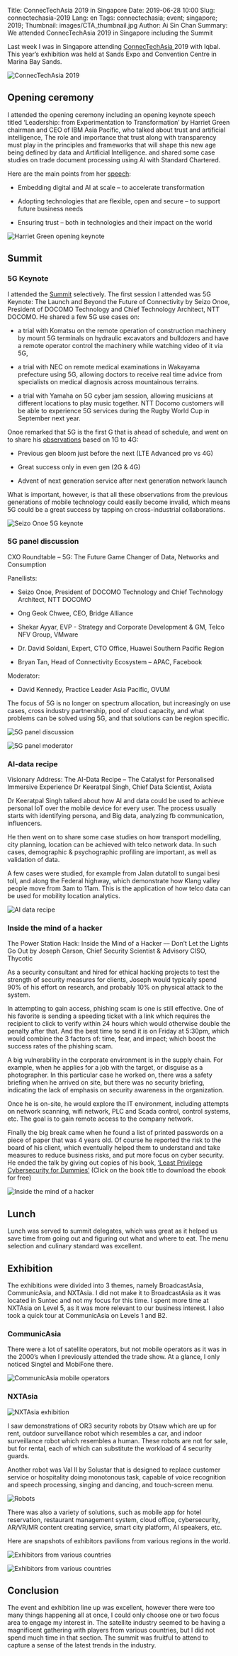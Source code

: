 Title: ConnecTechAsia 2019 in Singapore
Date: 2019-06-28 10:00
Slug: connectechasia-2019 
Lang: en
Tags: connectechasia; event; singapore; 2019;
Thumbnail: images/CTA_thumbnail.jpg
Author: Ai Sin Chan 
Summary: We attended ConnecTechAsia 2019 in Singapore including the Summit

Last week I was in Singapore attending [ConnecTechAsia ](https://www.connectechasia.com/) 2019 with Iqbal. This year’s exhibition was held at Sands Expo and Convention Centre in Marina Bay Sands.

![ConnecTechAsia 2019](/images/CTA_EntranceSignage.jpg)

## Opening ceremony

I attended the opening ceremony including an opening keynote speech titled ‘Leadership: from Experimentation to Transformation’ by Harriet Green chairman and CEO of IBM Asia Pacific, who talked about trust and artificial intelligence, The role and importance that trust along with transparency must play in the principles and frameworks that will shape this new age being defined by data and Artificial Intelligence. and shared some case studies on trade document processing using AI with Standard Chartered. 

Here are the main points from her [speech](https://www.ibm.com/sg-en/campaign/connectech): 

* Embedding digital and AI at scale – to accelerate transformation

* Adopting technologies that are flexible, open and secure – to support future business needs

* Ensuring trust – both in technologies and their impact on the world

![Harriet Green opening keynote](/images/CTA_HarrietGreen.jpg)

## Summit

### 5G Keynote

I attended the [Summit](https://www.connectechasia.com/summit) selectively. The first session I attended was 5G Keynote: The Launch and Beyond the Future of Connectivity by Seizo Onoe, President of DOCOMO Technology and Chief Technology Architect, NTT DOCOMO. 
He shared a few 5G use cases on:

* a trial with Komatsu on the remote operation of construction machinery by mount 5G terminals on hydraulic excavators and bulldozers and have a remote operator control the machinery while watching video of it via 5G, 

* a trial with NEC  on remote medical examinations in Wakayama prefecture using 5G, allowing doctors to receive real time advice from specialists on medical diagnosis across mountainous terrains. 

* a trial with Yamaha on 5G cyber jam session, allowing musicians at different locations to play music together. 
NTT Docomo customers will be able to experience 5G services during the Rugby World Cup in September next year. 

Onoe remarked that 5G is the first G that is ahead of schedule, and went on to share his [observations](https://www.riverpublishers.com/journal_read_html_article.php?j=JICTS/5/3/4) based on 1G to 4G: 

* Previous gen bloom just before the next (LTE Advanced pro vs 4G)

* Great success only in even gen (2G & 4G)

* Advent of next generation service after next generation network launch 

What is important, however, is that all these observations from the previous generations of mobile technology could easily become invalid, which means 5G could be a great success by tapping on cross-industrial collaborations. 

![Seizo Onoe 5G keynote](/images/CTA_Onoe.jpg)

### 5G panel discussion

CXO Roundtable – 5G: The Future Game Changer of Data, Networks and Consumption

Panellists:

* Seizo Onoe, President of DOCOMO Technology and Chief Technology Architect, NTT DOCOMO

* Ong Geok Chwee, CEO, Bridge Alliance

* Shekar Ayyar, EVP - Strategy and Corporate Development & GM, Telco NFV Group, VMware

* Dr. David Soldani, Expert, CTO Office, Huawei Southern Pacific Region

* Bryan Tan, Head of Connectivity Ecosystem – APAC, Facebook

Moderator: 

* David Kennedy, Practice Leader Asia Pacific, OVUM

The focus of 5G is no longer on spectrum allocation, but increasingly on use cases, cross industry partnership, pool of cloud capacity, and what problems can be solved using 5G, and that solutions can be region specific. 

![5G panel discussion](/images/CTA_5Gpanel.jpg)

![5G panel moderator](/images/CTA_5Gpanel2.jpg)

### AI-data recipe

Visionary Address: The AI-Data Recipe – The Catalyst for Personalised Immersive Experience
Dr Keeratpal Singh, Chief Data Scientist, Axiata

Dr Keeratpal Singh talked about how AI and data could be used to achieve personal IoT over the mobile device for every user. The process usually starts with identifying persona, and Big data, analyzing fb communication, influencers. 

He then went on to share some case studies on how transport modelling, city planning, location can be achieved with telco network data. In such cases, demographic & psychographic profiling are important, as well as validation of data. 

A few cases were studied, for example from Jalan dutatoll to sungai besi toll, and along the Federal highway, which demonstrate how Klang valley people move from 3am to 11am. This is the application of how telco data can be used for mobility location analytics. 

![AI data recipe](/images/CTA_DrKeeratpal.jpg)

### Inside the mind of a hacker

The Power Station Hack: Inside the Mind of a Hacker –– Don’t Let the Lights Go Out by Joseph Carson, Chief Security Scientist & Advisory CISO, Thycotic

As a security consultant and hired for ethical hacking projects to test the strength of security measures for clients, Joseph would typically spend 90% of his effort on research, and probably 10% on physical attack to the system. 

In attempting to gain access, phishing scam is one is still effective. One of his favorite is sending a speeding ticket with a link which requires the recipient to click to verify within 24 hours which would otherwise double the penalty after that. And the best time to send it is on Friday at 5:30pm, which would combine the 3 factors of: time, fear, and impact; which boost the success rates of the phishing scam. 

A big vulnerability in the corporate environment is in the supply chain. For example, when he applies for a job with the target, or disguise as a photographer. In this particular case he worked on, there was a safety briefing when he arrived on site, but there was no security briefing, indicating the lack of emphasis on security awareness in the organization. 

Once he is on-site, he would explore the IT environment, including attempts on network scanning, wifi network, PLC and Scada control, control systems, etc. The goal is to gain remote access to the company network. 

Finally the big break came when he found a list of printed passwords on a piece of paper that was 4 years old. Of course he reported the risk to the board of his client, which eventually helped them to understand and take measures to reduce business risks, and put more focus on cyber security. He ended the talk by giving out copies of his book, [‘Least Privilege Cybersecurity for Dummies’]( https://thycotic.com/resources/wileys-least-privilege-for-dummies/) (Click on the book title to download the ebook for free)

![Inside the mind of a hacker](/images/CTA_JosephCarson.jpg)

## Lunch

Lunch was served to summit delegates, which was great as it helped us save time from going out and figuring out what and where to eat. The menu selection and culinary standard was excellent. 

## Exhibition

The exhibitions were divided into 3 themes, namely BroadcastAsia, CommunicAsia, and NXTAsia. I did not make it to BroadcastAsia as it was located in Suntec and not my focus for this time. I spent more time at NXTAsia on Level 5, as it was more relevant to our business interest. I also took a quick tour at CommunicAsia on Levels 1 and B2. 

### CommunicAsia

There were a lot of satellite operators, but not mobile operators as it was in the 2000’s when I previously attended the trade show. At a glance, I only noticed Singtel and MobiFone there.  

![CommunicAsia mobile operators](/images/CTA_Mobile.jpg)

### NXTAsia

![NXTAsia exhibition](/images/CTA_NXT.jpg)

I saw demonstrations of OR3 security robots by Otsaw which are up for rent, outdoor surveillance robot which resembles a car, and indoor surveillance robot which resembles a human. These robots are not for sale, but for rental, each of which can substitute the workload of 4 security guards. 

Another robot was Val II by Solustar that is designed to replace customer service or hospitality doing monotonous task, capable of voice recognition and speech processing, singing and dancing, and touch-screen menu. 

![Robots](/images/CTA_Robot.jpg)

There was also a variety of solutions, such as mobile app for hotel reservation, restaurant management system, cloud office, cybersecurity, AR/VR/MR content creating service, smart city platform, AI speakers, etc. 

Here are snapshots of exhibitors pavilions from various regions in the world. 

![Exhibitors from various countries](/images/CTA_Countries1.jpg)

![Exhibitors from various countries](/images/CTA_Countries2.jpg)

## Conclusion

The event and exhibition line up was excellent, however there were too many things happening all at once, I could only choose one or two focus area to engage my interest in. The satellite industry seemed to be having a magnificent gathering with players from various countries, but I did not spend much time in that section. The summit was fruitful to attend to capture a sense of the latest trends in the industry. 
